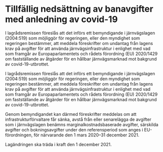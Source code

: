 # Tillfällig nedsättning av banavgifter med anledning av covid-19

I lagrådsremissen föreslås att det införs ett bemyndigande i järnvägslagen (2004:519) som möjliggör för regeringen, eller den myndighet som regeringen bestämmer, att meddela föreskrifter om undantag från lagens krav på avgifter för att använda järnvägsinfrastruktur i enlighet med vad som framgår av Europaparlamentets och rådets förordning (EU) 2020/1429 om fastställande av åtgärder för en hållbar järnvägsmarknad mot bakgrund av covid-19-utbrottet.

I lagrådsremissen föreslås att det införs ett bemyndigande i järnvägslagen (2004:519) som möjliggör för regeringen, eller den myndighet som regeringen bestämmer, att meddela föreskrifter om undantag från lagens krav på avgifter för att använda järnvägsinfrastruktur i enlighet med vad som framgår av Europaparlamentets och rådets förordning (EU) 2020/1429 om fastställande av åtgärder för en hållbar järnvägsmarknad mot bakgrund av covid-19-utbrottet.

Genom bemyndigandet kan därmed föreskrifter meddelas om att infrastrukturförvaltare får sänka, avstå från eller senarelägga de avgifter som i järnvägslagen benämns marginalkostnadsbaserade avgifter, särskilda avgifter och bokningsavgifter under den referensperiod som anges i EU-förordningen, för närvarande den 1 mars 2020–31 december 2021.

Lagändringen ska träda i kraft den 1 december 2021.
